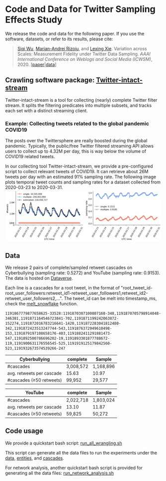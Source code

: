 
# Code and Data for Twitter Sampling Effects Study

We release the code and data for the following paper.
If you use the software, datasets, or refer to its results, please cite:
> [Siqi Wu](https://avalanchesiqi.github.io/), [Marian-Andrei Rizoiu](http://www.rizoiu.eu/), and [Lexing Xie](http://users.cecs.anu.edu.au/~xlx/). Variation across Scales: Measurement Fidelity under Twitter Data Sampling. *AAAI International Conference on Weblogs and Social Media (ICWSM)*, 2020. \[[paper](https://avalanchesiqi.github.io/files/icwsm2020sampling.pdf)\|[data](https://dataverse.harvard.edu/dataset.xhtml?persistentId=doi:10.7910/DVN/GW9GDM)\]

## Crawling software package: [Twitter-intact-stream](https://github.com/avalanchesiqi/twitter-intact-stream)
Twitter-intact-stream is a tool for collecting (nearly) complete Twitter filter stream.
It splits the filtering predicates into multiple subsets, and tracks each set with a distinct streaming client.

### Example: Collecting tweets related to the global pandemic COVID19
The posts over the Twittersphere are really boosted during the global pandemic.
Typically, the public/free Twitter filtered streaming API allows users to collect up to 4.32M per day, this is way below the volume of COVID19 related tweets.

In our collecting tool Twitter-intact-stream, we provide a pre-configured script to collect relevant tweets of COVID19.
It can retrieve about 26M tweets per day with an estimated 91% sampling rate.
The following image plots temporal tweet counts and sampling rates for a dataset collected from 2020-03-23 to 2020-03-31.
![Temporally tweet counts and sampling rates](data/tweet_volume.png)

## Data
We release 2 pairs of complete/sampled retweet cascades on Cyberbullying (sampling rate: 0.5272) and YouTube (sampling rate: 0.9153).
The data is hosted on [Dataverse](https://dataverse.harvard.edu/dataset.xhtml?persistentId=doi:10.7910/DVN/GW9GDM).

Each line is a cascades for a root tweet, in the format of "root_tweet_id-root_user_followers:retweet_id1-retweet_user_followers1,retweet_id2-retweet_user_followers2,...".
The tweet_id can be melt into timestamp_ms, check the [melt_snowflake](utils/helper.py) function.

```
1191867779877658625-33528:1191870307100807168-348,1191870705798914048-346381,1191871164546723841-702,1191871199242063872-152274,1191872016783216641-1420,1191872283041812480-342,1191872423513247744-543,1191876372949610498-153,1191879197108658176-403,1191882411291881473-547,1191892500786696202-19,1191893301877788672-119,1191900631176556545-525,1191919125179842560-523,1191932673574539266-247
```

Cyberbullying | complete | Sample
--- | --- | ---
#cascades | 3,008,572 | 1,168,896
avg. retweets per cascade | 15.63 | 10.97
#cascades (≥50 retweets) | 99,952 | 29,577

YouTube | complete | Sample
--- | --- | ---
#cascades | 2,022,718 | 1,803,024
avg. retweets per cascade | 13.10 | 11.87
#cascades (≥50 retweets) | 59,825 | 50,272


## Code usage
We provide a quickstart bash script:
[run_all_wrangling.sh](/wrangling/run_all_wrangling.sh)

This script can generate all the data files to run the experiments under the [data](/data), [entities](/entities), and [cascades](/cascades).

For network analysis, another quickstart bash script is provided for generating all the data files:
[run_network_analysis.sh](/networks/run_network_analysis.sh)

